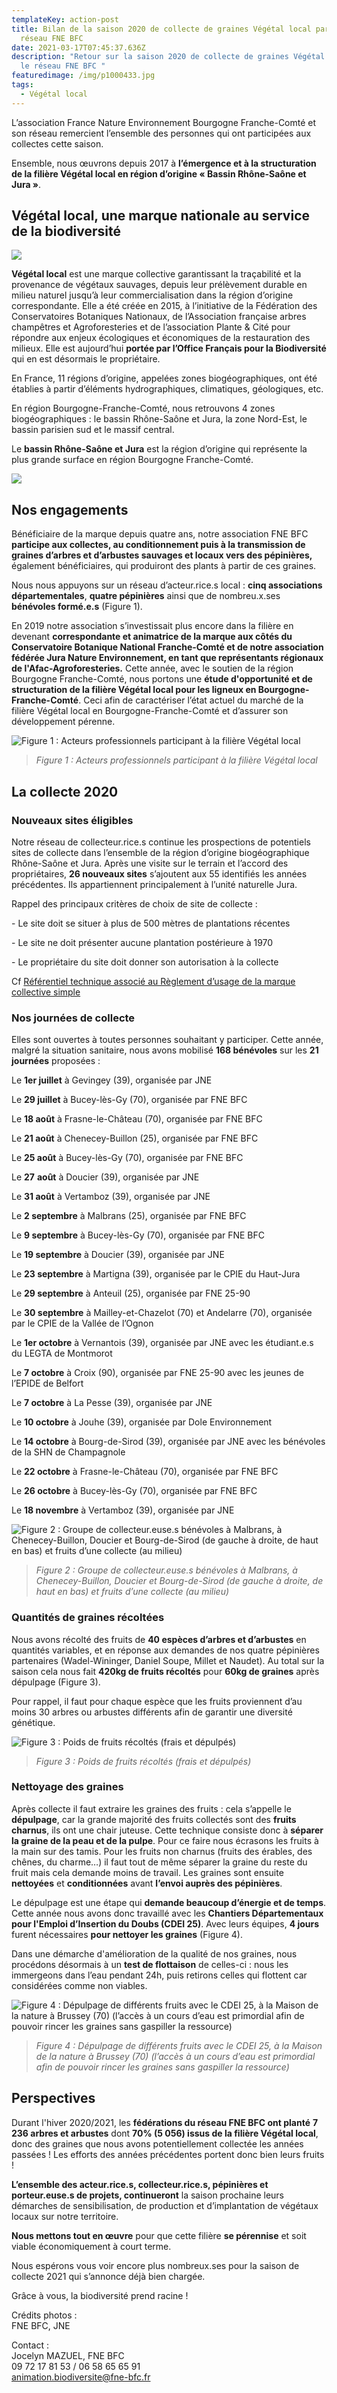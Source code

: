 ```yaml
---
templateKey: action-post
title: Bilan de la saison 2020 de collecte de graines Végétal local par le
  réseau FNE BFC
date: 2021-03-17T07:45:37.636Z
description: "Retour sur la saison 2020 de collecte de graines Végétal local par
  le réseau FNE BFC "
featuredimage: /img/p1000433.jpg
tags:
  - Végétal local
---
```

L’association France Nature Environnement Bourgogne Franche-Comté et son réseau remercient l’ensemble des personnes qui ont participées aux collectes cette saison.

Ensemble, nous œuvrons depuis 2017 à **l’émergence et à la structuration de la filière Végétal local en région d’origine « Bassin Rhône-Saône et Jura »**.

## Végétal local, une marque nationale au service de la biodiversité

![](/img/logovlsale2.png?nf_resize=fit&w=200#img-center)

**Végétal local** est une marque collective garantissant la traçabilité et la provenance de végétaux sauvages, depuis leur prélèvement durable en milieu naturel jusqu’à leur commercialisation dans la région d’origine correspondante. Elle a été créée en 2015, à l’initiative de la Fédération des Conservatoires Botaniques Nationaux, de l’Association française arbres champêtres et Agroforesteries et de l’association Plante & Cité pour répondre aux enjeux écologiques et économiques de la restauration des milieux. Elle est aujourd’hui **portée par l’Office Français pour la Biodiversité** qui en est désormais le propriétaire.

En France, 11 régions d’origine, appelées zones biogéographiques, ont été établies à partir d’éléments hydrographiques, climatiques, géologiques, etc.

En région Bourgogne-Franche-Comté, nous retrouvons 4 zones biogéographiques : le bassin Rhône-Saône et Jura, la zone Nord-Est, le bassin parisien sud et le massif central.

Le **bassin Rhône-Saône et Jura** est la région d’origine qui représente la plus grande surface en région Bourgogne Franche-Comté.

![](/img/régionsvl.png?nf_resize=fit&w=600#img-center)

## Nos engagements

Bénéficiaire de la marque depuis quatre ans, notre association FNE BFC **participe aux collectes, au conditionnement puis à la transmission de graines d’arbres et d’arbustes sauvages et locaux vers des pépinières,** également bénéficiaires, qui produiront des plants à partir de ces graines.

Nous nous appuyons sur un réseau d’acteur.rice.s local : **cinq associations départementales**, **quatre pépinières** ainsi que de nombreu.x.ses **bénévoles formé.e.s** (Figure 1).

En 2019 notre association s’investissait plus encore dans la filière en devenant **correspondante et animatrice de la marque aux côtés du Conservatoire Botanique National Franche-Comté et de notre association fédérée Jura Nature Environnement, en tant que représentants régionaux de l'Afac-Agroforesteries.** Cette année, avec le soutien de la région Bourgogne Franche-Comté, nous portons une **étude d'opportunité et de structuration de la filière Végétal local pour les ligneux en Bourgogne-Franche-Comté**. Ceci afin de caractériser l’état actuel du marché de la filière Végétal local en Bourgogne-Franche-Comté et d’assurer son développement pérenne.

![Figure 1 : Acteurs professionnels participant à la filière Végétal local](/img/carto-1.png?nf_resize=fit&w=796#img-center "Figure 1 : Acteurs professionnels participant à la filière Végétal local")

> *Figure 1 : Acteurs professionnels participant à la filière Végétal local*

## La collecte 2020

### **Nouveaux sites éligibles**

Notre réseau de collecteur.rice.s continue les prospections de potentiels sites de collecte dans l’ensemble de la région d’origine biogéographique Rhône-Saône et Jura. Après une visite sur le terrain et l’accord des propriétaires, **26 nouveaux sites** s’ajoutent aux 55 identifiés les années précédentes. Ils appartiennent principalement à l’unité naturelle Jura.

Rappel des principaux critères de choix de site de collecte :

\- Le site doit se situer à plus de 500 mètres de plantations récentes

\- Le site ne doit présenter aucune plantation postérieure à 1970

\- Le propriétaire du site doit donner son autorisation à la collecte

Cf [Référentiel technique associé au Règlement d’usage de la marque collective simple](http://www.fcbn.fr/sites/fcbn.fr/files/ressource_telechargeable/referentiel_technique_vlocal_modif_6dec2019.pdf)

### **Nos journées de collecte**

Elles sont ouvertes à toutes personnes souhaitant y participer. Cette année, malgré la situation sanitaire, nous avons mobilisé **168 bénévoles** sur les **21 journées** proposées :

Le **1er juillet** à Gevingey (39), organisée par JNE

Le **29 juillet** à Bucey-lès-Gy (70), organisée par FNE BFC

Le **18 août** à Frasne-le-Château (70), organisée par FNE BFC

Le **21 août** à Chenecey-Buillon (25), organisée par FNE BFC

Le **25 août** à Bucey-lès-Gy (70), organisée par FNE BFC

Le **27** **août** à Doucier (39), organisée par JNE

Le **31 août** à Vertamboz (39), organisée par JNE

Le **2 septembre** à Malbrans (25), organisée par FNE BFC

Le **9 septembre** à Bucey-lès-Gy (70), organisée par FNE BFC

Le **19 septembre** à Doucier (39), organisée par JNE

Le **23 septembre** à Martigna (39), organisée par le CPIE du Haut-Jura

Le **29 septembre** à Anteuil (25), organisée par FNE 25-90

Le **30 septembre** à Mailley-et-Chazelot (70) et Andelarre (70), organisée par le CPIE de la Vallée de l’Ognon

Le **1er octobre** à Vernantois (39), organisée par JNE avec les étudiant.e.s du LEGTA de Montmorot

Le **7 octobre** à Croix (90), organisée par FNE 25-90 avec les jeunes de l’EPIDE de Belfort

Le **7 octobre** à La Pesse (39), organisée par JNE

Le **10 octobre** à Jouhe (39), organisée par Dole Environnement

Le **14 octobre** à Bourg-de-Sirod (39), organisée par JNE avec les bénévoles de la SHN de Champagnole

Le **22 octobre** à Frasne-le-Château (70), organisée par FNE BFC

Le **26 octobre** à Bucey-lès-Gy (70), organisée par FNE BFC

Le **18 novembre** à Vertamboz (39), organisée par JNE

![Figure 2 : Groupe de collecteur.euse.s bénévoles à Malbrans, à Chenecey-Buillon, Doucier et Bourg-de-Sirod (de gauche à droite, de haut en bas) et fruits d’une collecte (au milieu)](/img/photos-1.jpg?nf_resize=fit&w=600#img-center "Figure 2 : Groupe de collecteur.euse.s bénévoles à Malbrans, à Chenecey-Buillon, Doucier et Bourg-de-Sirod (de gauche à droite, de haut en bas) et fruits d’une collecte (au milieu)")

> *Figure 2 : Groupe de collecteur.euse.s bénévoles à Malbrans, à Chenecey-Buillon, Doucier et Bourg-de-Sirod (de gauche à droite, de haut en bas) et fruits d’une collecte (au milieu)*

### **Quantités de graines récoltées**

Nous avons récolté des fruits de **40 espèces d’arbres et d’arbustes** en quantités variables, et en réponse aux demandes de nos quatre pépinières partenaires (Wadel-Wininger, Daniel Soupe, Millet et Naudet). Au total sur la saison cela nous fait **420kg de fruits récoltés** pour **60kg de graines** après dépulpage (Figure 3).

Pour rappel, il faut pour chaque espèce que les fruits proviennent d’au moins 30 arbres ou arbustes différents afin de garantir une diversité génétique.

![Figure 3 : Poids de fruits récoltés (frais et dépulpés)](/img/tableau.jpg?nf_resize=fit&w=800#img-center "Figure 3 : Poids de fruits récoltés (frais et dépulpés)")

> *Figure 3 : Poids de fruits récoltés (frais et dépulpés)*

### **Nettoyage des graines**

Après collecte il faut extraire les graines des fruits : cela s’appelle le **dépulpage**, car la grande majorité des fruits collectés sont des **fruits charnus**, ils ont une chair juteuse. Cette technique consiste donc à **séparer la graine de la peau et de la pulpe**. Pour ce faire nous écrasons les fruits à la main sur des tamis. Pour les fruits non charnus (fruits des érables, des chênes, du charme…) il faut tout de même séparer la graine du reste du fruit mais cela demande moins de travail. Les graines sont ensuite **nettoyées** et **conditionnées** avant **l’envoi auprès des pépinières**.

Le dépulpage est une étape qui **demande beaucoup d’énergie et de temps**. Cette année nous avons donc travaillé avec les **Chantiers Départementaux pour l'Emploi d’Insertion du Doubs (CDEI 25)**. Avec leurs équipes, **4 jours** furent nécessaires **pour nettoyer les graines** (Figure 4).

Dans une démarche d'amélioration de la qualité de nos graines, nous procédons désormais à un **test de flottaison** de celles-ci : nous les immergeons dans l’eau pendant 24h, puis retirons celles qui flottent car considérées comme non viables.

![Figure 4 : Dépulpage de différents fruits avec le CDEI 25, à la Maison de la nature à Brussey (70) (l’accès à un cours d’eau est primordial afin de pouvoir rincer les graines sans gaspiller la ressource)](/img/photos-2.jpg?nf_resize=fit&w=600#img-center "Figure 4 : Dépulpage de différents fruits avec le CDEI 25, à la Maison de la nature à Brussey (70) (l’accès à un cours d’eau est primordial afin de pouvoir rincer les graines sans gaspiller la ressource)")

> *Figure 4 : Dépulpage de différents fruits avec le CDEI 25, à la Maison de la nature à Brussey (70) (l’accès à un cours d’eau est primordial afin de pouvoir rincer les graines sans gaspiller la ressource)*

## **Perspectives**

Durant l'hiver 2020/2021, les **fédérations du réseau FNE BFC ont planté** **7 236 arbres et arbustes** dont **70% (5 056) issus de la filière Végétal local**, donc des graines que nous avons potentiellement collectée les années passées ! Les efforts des années précédentes portent donc bien leurs fruits !

**L’ensemble des acteur.rice.s, collecteur.rice.s, pépinières et porteur.euse.s de projets, continueront** la saison prochaine leurs démarches de sensibilisation, de production et d’implantation de végétaux locaux sur notre territoire.

**Nous mettons tout en œuvre** pour que cette filière **se pérennise** et soit viable économiquement à court terme.

Nous espérons vous voir encore plus nombreux.ses pour la saison de collecte 2021 qui s’annonce déjà bien chargée.

Grâce à vous, la biodiversité prend racine !

Crédits photos :\
FNE BFC, JNE

Contact :\
Jocelyn MAZUEL, FNE BFC\
09 72 17 81 53 / 06 58 65 65 91\
[animation.biodiversite@fne-bfc.fr](mailto:animation.biodiversite@fne-bfc.fr)